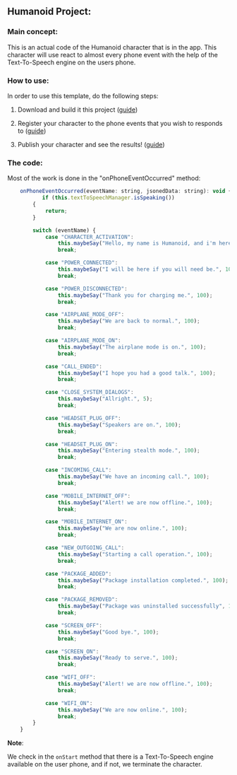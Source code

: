 ## Humanoid Project:

### Main concept:
This is an actual code of the Humanoid character that is in the app.
This character will use react to almost every phone event with the help of the Text-To-Speech engine on the users phone.

### How to use:
In order to use this template, do the following steps:

1. Download and build it this project ([guide](https://github.com/hay12396/ImAliveGuide/wiki/How-to:-Build-and-upload-a-character-code))

2. Register your character to the phone events that you wish to responds to ([guide](https://www.youtube.com/watch?v=SByJnkZn4gI&feature=youtu.be))

3. Publish your character and see the results! ([guide](https://github.com/hay12396/ImAliveGuide/wiki/How-to:-Publish-your-character))

### The code:
Most of the work is done in the "onPhoneEventOccurred" method:
```javascript
    onPhoneEventOccurred(eventName: string, jsonedData: string): void {
           if (this.textToSpeechManager.isSpeaking())
        {
            return;
        }

        switch (eventName) {
            case "CHARACTER_ACTIVATION":
                this.maybeSay("Hello, my name is Humanoid, and i'm here to serve you.", 100);
                break;

            case "POWER_CONNECTED":
                this.maybeSay("I will be here if you will need be.", 100);
                break;

            case "POWER_DISCONNECTED":
                this.maybeSay("Thank you for charging me.", 100);
                break;

            case "AIRPLANE_MODE_OFF":
                this.maybeSay("We are back to normal.", 100);
                break;

            case "AIRPLANE_MODE_ON":
                this.maybeSay("The airplane mode is on.", 100);
                break;

            case "CALL_ENDED":
                this.maybeSay("I hope you had a good talk.", 100);
                break;

            case "CLOSE_SYSTEM_DIALOGS":
                this.maybeSay("Allright.", 5);
                break;

            case "HEADSET_PLUG_OFF":
                this.maybeSay("Speakers are on.", 100);
                break;

            case "HEADSET_PLUG_ON":
                this.maybeSay("Entering stealth mode.", 100);
                break;

            case "INCOMING_CALL":
                this.maybeSay("We have an incoming call.", 100);
                break;

            case "MOBILE_INTERNET_OFF":
                this.maybeSay("Alert! we are now offline.", 100);
                break;

            case "MOBILE_INTERNET_ON":
                this.maybeSay("We are now online.", 100);
                break;

            case "NEW_OUTGOING_CALL":
                this.maybeSay("Starting a call operation.", 100);
                break;

            case "PACKAGE_ADDED":
                this.maybeSay("Package installation completed.", 100);
                break;

            case "PACKAGE_REMOVED":
                this.maybeSay("Package was uninstalled successfully", 100);
                break;

            case "SCREEN_OFF":
                this.maybeSay("Good bye.", 100);
                break;

            case "SCREEN_ON":
                this.maybeSay("Ready to serve.", 100);
                break;

            case "WIFI_OFF":
                this.maybeSay("Alert! we are now offline.", 100);
                break;

            case "WIFI_ON":
                this.maybeSay("We are now online.", 100);
                break;
        }
    }
```

**Note**:

We check in the `onStart` method that there is a Text-To-Speech engine available on the user phone, and if not, we terminate the character.
